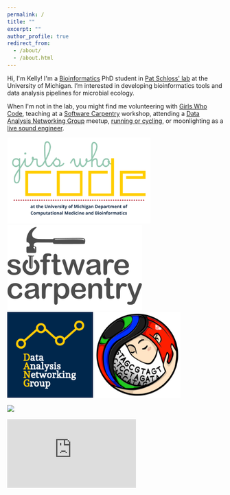 ```yaml
---
permalink: /
title: ""
excerpt: ""
author_profile: true
redirect_from:
  - /about/
  - /about.html
---
```


Hi, I'm Kelly!
I'm a [Bioinformatics](https://medicine.umich.edu/dept/computational-medicine-bioinformatics) PhD student in
[Pat Schloss' lab](http://www.schlosslab.org/) at the University of Michigan.
I’m interested in developing bioinformatics tools and data analysis pipelines for microbial ecology.

When I'm not in the lab, you might find me volunteering with [Girls Who Code](http://umich.edu/~girlswc/),
teaching at a [Software Carpentry](https://umswc.github.io/) workshop,
attending a [Data Analysis Networking Group](https://um-dang.github.io) meetup,
[running or cycling](http://bit.ly/strava-kelly),
or moonlighting as a [live sound engineer](https://sovacool.dev/latex-cv/sound.pdf).


[<img src="../images/logo_GWC-DCMB.png" height=200>](http://umich.edu/~girlswc/) [<img src="../images/logo_SWC.svg" height=200>](https://umswc.github.io/)
[<img src="../images/logo_DANG.png" height=200>](https://um-dang.github.io) [<img src="../images/logo_mothur.png" height=200>](http://www.schlosslab.org/)

[<img src="https://raw.githubusercontent.com/kelly-sovacool/meta-repo/master/figures/language_all_bytes_n7.svg?sanitize=true" height=300>](https://github.com/kelly-sovacool/meta-repo#plots)

<iframe height='160' width='300' frameborder='0' allowtransparency='true' scrolling='no' src='https://www.strava.com/athletes/23163300/activity-summary/10a1f58688a612e44a9b081b022b2812a9f486f3'></iframe>